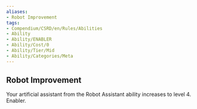 ```yaml
---
aliases:
- Robot Improvement
tags:
- Compendium/CSRD/en/Rules/Abilities
- Ability
- Ability/ENABLER
- Ability/Cost/0
- Ability/Tier/Mid
- Ability/Categories/Meta
---
```


  
## Robot Improvement  
Your artificial assistant from the Robot Assistant ability increases to level 4. Enabler.